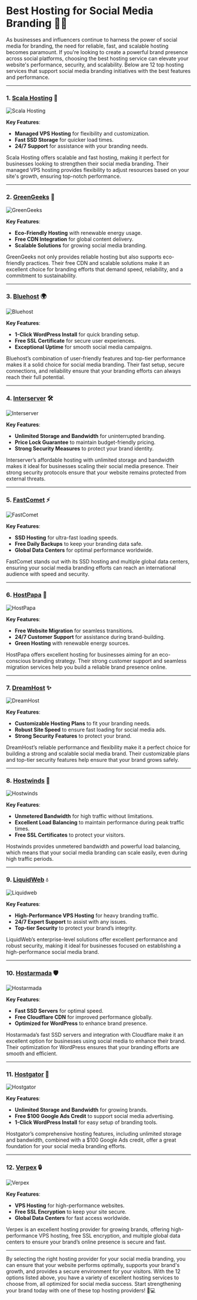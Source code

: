 # Best Hosting for Social Media Branding 🌟📱

As businesses and influencers continue to harness the power of social media for branding, the need for reliable, fast, and scalable hosting becomes paramount. If you're looking to create a powerful brand presence across social platforms, choosing the best hosting service can elevate your website's performance, security, and scalability. Below are 12 top hosting services that support social media branding initiatives with the best features and performance.

---

### 1. [**Scala Hosting**](https://snipitx.com/scala-jy) 🚀

![Scala Hosting](https://i.imgur.com/uJ5JIK3.png "Scala Web Hosting")

**Key Features**:
- **Managed VPS Hosting** for flexibility and customization.
- **Fast SSD Storage** for quicker load times.
- **24/7 Support** for assistance with your branding needs.

Scala Hosting offers scalable and fast hosting, making it perfect for businesses looking to strengthen their social media branding. Their managed VPS hosting provides flexibility to adjust resources based on your site's growth, ensuring top-notch performance.

---

### 2. [**GreenGeeks**](https://snipitx.com/greengeeks-jy) 🌱

![GreenGeeks](https://i.imgur.com/eEwuntu.jpg "GreenGeeks Hosting")

**Key Features**:
- **Eco-Friendly Hosting** with renewable energy usage.
- **Free CDN Integration** for global content delivery.
- **Scalable Solutions** for growing social media branding.

GreenGeeks not only provides reliable hosting but also supports eco-friendly practices. Their free CDN and scalable solutions make it an excellent choice for branding efforts that demand speed, reliability, and a commitment to sustainability.

---

### 3. [**Bluehost**](https://snipitx.com/bluehost-jy) 🌍

![Bluehost](https://i.imgur.com/PasFF9E.jpeg "Bluehost Hosting")

**Key Features**:
- **1-Click WordPress Install** for quick branding setup.
- **Free SSL Certificate** for secure user experiences.
- **Exceptional Uptime** for smooth social media campaigns.

Bluehost’s combination of user-friendly features and top-tier performance makes it a solid choice for social media branding. Their fast setup, secure connections, and reliability ensure that your branding efforts can always reach their full potential.

---

### 4. [**Interserver**](https://snipitx.com/interserver-jy) 🛠️

![Interserver](https://i.imgur.com/OM5dOEW.jpeg "Interserver Hosting")

**Key Features**:
- **Unlimited Storage and Bandwidth** for uninterrupted branding.
- **Price Lock Guarantee** to maintain budget-friendly pricing.
- **Strong Security Measures** to protect your brand identity.

Interserver’s affordable hosting with unlimited storage and bandwidth makes it ideal for businesses scaling their social media presence. Their strong security protocols ensure that your website remains protected from external threats.

---

### 5. [**FastComet**](https://snipitx.com/fastcomet-jy) ⚡

![FastComet](https://i.imgur.com/7qgXuWp.png "FastComet Hosting")

**Key Features**:
- **SSD Hosting** for ultra-fast loading speeds.
- **Free Daily Backups** to keep your branding data safe.
- **Global Data Centers** for optimal performance worldwide.

FastComet stands out with its SSD hosting and multiple global data centers, ensuring your social media branding efforts can reach an international audience with speed and security.

---

### 6. [**HostPapa**](https://snipitx.com/hostpapa-jy) 🌱

![HostPapa](https://i.imgur.com/ouDTkvl.jpeg "HostPapa Hosting")

**Key Features**:
- **Free Website Migration** for seamless transitions.
- **24/7 Customer Support** for assistance during brand-building.
- **Green Hosting** with renewable energy sources.

HostPapa offers excellent hosting for businesses aiming for an eco-conscious branding strategy. Their strong customer support and seamless migration services help you build a reliable brand presence online.

---

### 7. [**DreamHost**](https://snipitx.com/dreamhost-jy) ✨

![DreamHost](https://i.imgur.com/rXIg8ip.jpeg "Dreamhost Hosting")

**Key Features**:
- **Customizable Hosting Plans** to fit your branding needs.
- **Robust Site Speed** to ensure fast loading for social media ads.
- **Strong Security Features** to protect your brand.

DreamHost’s reliable performance and flexibility make it a perfect choice for building a strong and scalable social media brand. Their customizable plans and top-tier security features help ensure that your brand grows safely.

---

### 8. [**Hostwinds**](https://snipitx.com/hostwinds-jy) 💨

![Hostwinds](https://i.imgur.com/53aSNXx.jpeg "Hostwinds Hosting")

**Key Features**:
- **Unmetered Bandwidth** for high traffic without limitations.
- **Excellent Load Balancing** to maintain performance during peak traffic times.
- **Free SSL Certificates** to protect your visitors.

Hostwinds provides unmetered bandwidth and powerful load balancing, which means that your social media branding can scale easily, even during high traffic periods.

---

### 9. [**LiquidWeb**](https://snipitx.com/liquidweb-jy) 💧

![Liquidweb](https://i.imgur.com/4IvT9SC.jpeg "Liquidweb Hosting")

**Key Features**:
- **High-Performance VPS Hosting** for heavy branding traffic.
- **24/7 Expert Support** to assist with any issues.
- **Top-tier Security** to protect your brand’s integrity.

LiquidWeb’s enterprise-level solutions offer excellent performance and robust security, making it ideal for businesses focused on establishing a high-performance social media brand.

---

### 10. [**Hostarmada**](https://snipitx.com/hostarmada-jy) 🛡️

![Hostarmada](https://i.imgur.com/KFbdf3o.jpeg "Hostarmada Hosting")

**Key Features**:
- **Fast SSD Servers** for optimal speed.
- **Free Cloudflare CDN** for improved performance globally.
- **Optimized for WordPress** to enhance brand presence.

Hostarmada’s fast SSD servers and integration with Cloudflare make it an excellent option for businesses using social media to enhance their brand. Their optimization for WordPress ensures that your branding efforts are smooth and efficient.

---

### 11. [**Hostgator**](https://snipitx.com/hostgator-jy) 🐊

![Hostgator](https://i.imgur.com/BcVkH57.jpeg "Hostgator Hosting")

**Key Features**:
- **Unlimited Storage and Bandwidth** for growing brands.
- **Free $100 Google Ads Credit** to support social media advertising.
- **1-Click WordPress Install** for easy setup of branding tools.

Hostgator’s comprehensive hosting features, including unlimited storage and bandwidth, combined with a $100 Google Ads credit, offer a great foundation for your social media branding efforts.

---

### 12. [**Verpex**](https://snipitx.com/verpex-jy) 🔒

![Verpex](https://i.imgur.com/6x5LhiS.jpeg "Verpex Hosting")

**Key Features**:
- **VPS Hosting** for high-performance websites.
- **Free SSL Encryption** to keep your site secure.
- **Global Data Centers** for fast access worldwide.

Verpex is an excellent hosting provider for growing brands, offering high-performance VPS hosting, free SSL encryption, and multiple global data centers to ensure your brand’s online presence is secure and fast.

---

By selecting the right hosting provider for your social media branding, you can ensure that your website performs optimally, supports your brand's growth, and provides a secure environment for your visitors. With the 12 options listed above, you have a variety of excellent hosting services to choose from, all optimized for social media success. Start strengthening your brand today with one of these top hosting providers! 🚀💻

